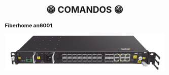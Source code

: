 <h1 align="center">😁 COMANDOS 😁</h1>


<!-- fiberhome an6001 -->
### Fiberhome an6001
 <a align="center" href="https://github.com/saulotarsobc/comandos/blob/master/an6001.md">
    <img alt="an6001" title="an6001" src="./img/an6001.png"/>
 </a>

